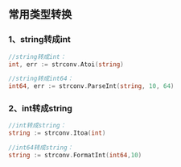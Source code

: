 ## 常用类型转换

### 1、string转成int

```go
//string转成int：
int, err := strconv.Atoi(string)

//string转成int64：
int64, err := strconv.ParseInt(string, 10, 64)
```

### 2、int转成string

```go
//int转成string：
string := strconv.Itoa(int)

//int64转成string：
string := strconv.FormatInt(int64,10)
```

